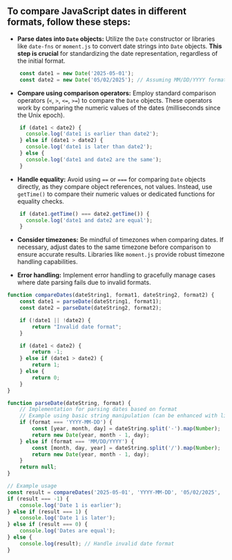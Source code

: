 ## To compare JavaScript dates in different formats, follow these steps:

- **Parse dates into `Date` objects:** Utilize the `Date` constructor or libraries like `date-fns` or `moment.js` to convert date strings into `Date` objects. **This step is crucial** for standardizing the date representation, regardless of the initial format.
```js
    const date1 = new Date('2025-05-01');
    const date2 = new Date('05/02/2025'); // Assuming MM/DD/YYYY format
```

- **Compare using comparison operators:** Employ standard comparison operators (`<`, `>`, `<=`, `>=`) to compare the `Date` objects. These operators work by comparing the numeric values of the dates (milliseconds since the Unix epoch).

```js
    if (date1 < date2) {
      console.log('date1 is earlier than date2');
    } else if (date1 > date2) {
      console.log('date1 is later than date2');
    } else {
      console.log('date1 and date2 are the same');
    }
```

- **Handle equality:** Avoid using `==` or `===` for comparing `Date` objects directly, as they compare object references, not values. Instead, use `getTime()` to compare their numeric values or dedicated functions for equality checks.

```js
    if (date1.getTime() === date2.getTime()) {
      console.log('date1 and date2 are equal');
    }
```

- **Consider timezones:**
    Be mindful of timezones when comparing dates. If necessary, adjust dates to the same timezone before comparison to ensure accurate results. Libraries like `moment.js` provide robust timezone handling capabilities.

- **Error handling:**
        Implement error handling to gracefully manage cases where date parsing fails due to invalid formats.
```js
function compareDates(dateString1, format1, dateString2, format2) {
    const date1 = parseDate(dateString1, format1);
    const date2 = parseDate(dateString2, format2);

    if (!date1 || !date2) {
        return "Invalid date format";
    }

    if (date1 < date2) {
        return -1;
    } else if (date1 > date2) {
        return 1;
    } else {
        return 0;
    }
}

function parseDate(dateString, format) {
    // Implementation for parsing dates based on format
    // Example using basic string manipulation (can be enhanced with libraries)
    if (format === 'YYYY-MM-DD') {
        const [year, month, day] = dateString.split('-').map(Number);
        return new Date(year, month - 1, day);
    } else if (format === 'MM/DD/YYYY') {
        const [month, day, year] = dateString.split('/').map(Number);
        return new Date(year, month - 1, day);
    }
    return null;
}

// Example usage
const result = compareDates('2025-05-01', 'YYYY-MM-DD', '05/02/2025', 'MM/DD/YYYY');
if (result === -1) {
    console.log('Date 1 is earlier');
} else if (result === 1) {
    console.log('Date 1 is later');
} else if (result === 0) {
    console.log('Dates are equal');
} else {
    console.log(result); // Handle invalid date format
}
```